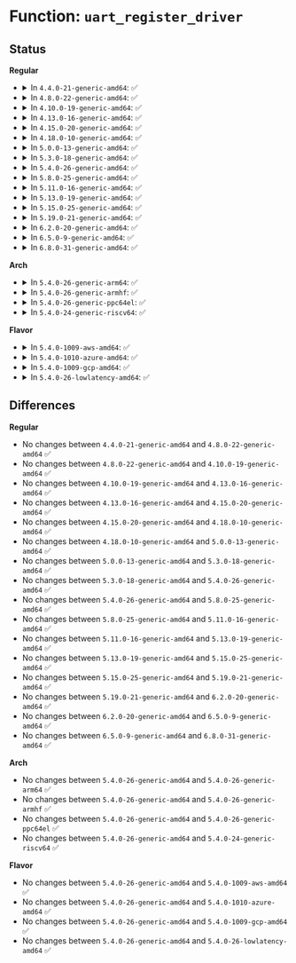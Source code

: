 # Function: <code>uart_register_driver</code>

## Status
<b>Regular</b>
<ul>
<li>
<details>
<summary>In <code>4.4.0-21-generic-amd64</code>: ✅</summary>

```c
int uart_register_driver(struct uart_driver * drv)
```

```json
{
  "name": "uart_register_driver",
  "collision_type": "Unique Global",
  "inline_type": "No",
  "funcs": [
    {
      "addr": 18446744071584093920,
      "name": "uart_register_driver",
      "external": true,
      "loc": "drivers/tty/serial/serial_core.c:2395",
      "file": "drivers/tty/serial/serial_core.c",
      "inline": "seen, unknown",
      "caller_inline": [],
      "caller_func": [
        "drivers/tty/serial/sccnxp.c:sccnxp_probe"
      ]
    }
  ],
  "symbols": [
    {
      "addr": 18446744071584093920,
      "name": "uart_register_driver",
      "section": ".text",
      "bind": "STB_GLOBAL",
      "size": 415
    }
  ]
}
```
</details>
</li>
<li>
<details>
<summary>In <code>4.8.0-22-generic-amd64</code>: ✅</summary>

```c
int uart_register_driver(struct uart_driver * drv)
```

```json
{
  "name": "uart_register_driver",
  "collision_type": "Unique Global",
  "inline_type": "No",
  "funcs": [
    {
      "addr": 18446744071584422848,
      "name": "uart_register_driver",
      "external": true,
      "loc": "drivers/tty/serial/serial_core.c:2488",
      "file": "drivers/tty/serial/serial_core.c",
      "inline": "seen, unknown",
      "caller_inline": [],
      "caller_func": [
        "drivers/tty/serial/sccnxp.c:sccnxp_probe"
      ]
    }
  ],
  "symbols": [
    {
      "addr": 18446744071584422848,
      "name": "uart_register_driver",
      "section": ".text",
      "bind": "STB_GLOBAL",
      "size": 435
    }
  ]
}
```
</details>
</li>
<li>
<details>
<summary>In <code>4.10.0-19-generic-amd64</code>: ✅</summary>

```c
int uart_register_driver(struct uart_driver * drv)
```

```json
{
  "name": "uart_register_driver",
  "collision_type": "Unique Global",
  "inline_type": "No",
  "funcs": [
    {
      "addr": 18446744071584606032,
      "name": "uart_register_driver",
      "external": true,
      "loc": "drivers/tty/serial/serial_core.c:2453",
      "file": "drivers/tty/serial/serial_core.c",
      "inline": "seen, unknown",
      "caller_inline": [],
      "caller_func": [
        "drivers/tty/serial/sccnxp.c:sccnxp_probe"
      ]
    }
  ],
  "symbols": [
    {
      "addr": 18446744071584606032,
      "name": "uart_register_driver",
      "section": ".text",
      "bind": "STB_GLOBAL",
      "size": 450
    }
  ]
}
```
</details>
</li>
<li>
<details>
<summary>In <code>4.13.0-16-generic-amd64</code>: ✅</summary>

```c
int uart_register_driver(struct uart_driver * drv)
```

```json
{
  "name": "uart_register_driver",
  "collision_type": "Unique Global",
  "inline_type": "No",
  "funcs": [
    {
      "addr": 18446744071584689824,
      "name": "uart_register_driver",
      "external": true,
      "loc": "drivers/tty/serial/serial_core.c:2450",
      "file": "drivers/tty/serial/serial_core.c",
      "inline": "seen, unknown",
      "caller_inline": [],
      "caller_func": [
        "drivers/tty/serial/sccnxp.c:sccnxp_probe"
      ]
    }
  ],
  "symbols": [
    {
      "addr": 18446744071584689824,
      "name": "uart_register_driver",
      "section": ".text",
      "bind": "STB_GLOBAL",
      "size": 443
    }
  ]
}
```
</details>
</li>
<li>
<details>
<summary>In <code>4.15.0-20-generic-amd64</code>: ✅</summary>

```c
int uart_register_driver(struct uart_driver * drv)
```

```json
{
  "name": "uart_register_driver",
  "collision_type": "Unique Global",
  "inline_type": "No",
  "funcs": [
    {
      "addr": 18446744071585102288,
      "name": "uart_register_driver",
      "external": true,
      "loc": "drivers/tty/serial/serial_core.c:2453",
      "file": "drivers/tty/serial/serial_core.c",
      "inline": "seen, unknown",
      "caller_inline": [],
      "caller_func": [
        "drivers/tty/serial/sccnxp.c:sccnxp_probe"
      ]
    }
  ],
  "symbols": [
    {
      "addr": 18446744071585102288,
      "name": "uart_register_driver",
      "section": ".text",
      "bind": "STB_GLOBAL",
      "size": 443
    }
  ]
}
```
</details>
</li>
<li>
<details>
<summary>In <code>4.18.0-10-generic-amd64</code>: ✅</summary>

```c
int uart_register_driver(struct uart_driver * drv)
```

```json
{
  "name": "uart_register_driver",
  "collision_type": "Unique Global",
  "inline_type": "No",
  "funcs": [
    {
      "addr": 18446744071585349744,
      "name": "uart_register_driver",
      "external": true,
      "loc": "drivers/tty/serial/serial_core.c:2450",
      "file": "drivers/tty/serial/serial_core.c",
      "inline": "seen, unknown",
      "caller_inline": [],
      "caller_func": [
        "drivers/tty/serial/8250/8250_core.c:serial8250_init",
        "drivers/tty/serial/max310x.c:max310x_uart_init",
        "drivers/tty/serial/sccnxp.c:sccnxp_probe"
      ]
    }
  ],
  "symbols": [
    {
      "addr": 18446744071585349744,
      "name": "uart_register_driver",
      "section": ".text",
      "bind": "STB_GLOBAL",
      "size": 441
    }
  ]
}
```
</details>
</li>
<li>
<details>
<summary>In <code>5.0.0-13-generic-amd64</code>: ✅</summary>

```c
int uart_register_driver(struct uart_driver * drv)
```

```json
{
  "name": "uart_register_driver",
  "collision_type": "Unique Global",
  "inline_type": "No",
  "funcs": [
    {
      "addr": 18446744071585473184,
      "name": "uart_register_driver",
      "external": true,
      "loc": "drivers/tty/serial/serial_core.c:2511",
      "file": "drivers/tty/serial/serial_core.c",
      "inline": "seen, unknown",
      "caller_inline": [],
      "caller_func": [
        "drivers/tty/serial/8250/8250_core.c:serial8250_init",
        "drivers/tty/serial/max310x.c:max310x_uart_init",
        "drivers/tty/serial/sccnxp.c:sccnxp_probe"
      ]
    }
  ],
  "symbols": [
    {
      "addr": 18446744071585473184,
      "name": "uart_register_driver",
      "section": ".text",
      "bind": "STB_GLOBAL",
      "size": 441
    }
  ]
}
```
</details>
</li>
<li>
<details>
<summary>In <code>5.3.0-18-generic-amd64</code>: ✅</summary>

```c
int uart_register_driver(struct uart_driver * drv)
```

```json
{
  "name": "uart_register_driver",
  "collision_type": "Unique Global",
  "inline_type": "No",
  "funcs": [
    {
      "addr": 18446744071585676464,
      "name": "uart_register_driver",
      "external": true,
      "loc": "drivers/tty/serial/serial_core.c:2518",
      "file": "drivers/tty/serial/serial_core.c",
      "inline": "seen, unknown",
      "caller_inline": [],
      "caller_func": [
        "drivers/tty/serial/8250/8250_core.c:serial8250_init",
        "drivers/tty/serial/max310x.c:max310x_uart_init",
        "drivers/tty/serial/sccnxp.c:sccnxp_probe"
      ]
    }
  ],
  "symbols": [
    {
      "addr": 18446744071585676464,
      "name": "uart_register_driver",
      "section": ".text",
      "bind": "STB_GLOBAL",
      "size": 423
    }
  ]
}
```
</details>
</li>
<li>
<details>
<summary>In <code>5.4.0-26-generic-amd64</code>: ✅</summary>

```c
int uart_register_driver(struct uart_driver * drv)
```

```json
{
  "name": "uart_register_driver",
  "collision_type": "Unique Global",
  "inline_type": "No",
  "funcs": [
    {
      "addr": 18446744071585817440,
      "name": "uart_register_driver",
      "external": true,
      "loc": "drivers/tty/serial/serial_core.c:2519",
      "file": "drivers/tty/serial/serial_core.c",
      "inline": "seen, unknown",
      "caller_inline": [],
      "caller_func": [
        "drivers/tty/serial/8250/8250_core.c:serial8250_init",
        "drivers/tty/serial/max310x.c:max310x_uart_init",
        "drivers/tty/serial/sccnxp.c:sccnxp_probe"
      ]
    }
  ],
  "symbols": [
    {
      "addr": 18446744071585817440,
      "name": "uart_register_driver",
      "section": ".text",
      "bind": "STB_GLOBAL",
      "size": 423
    }
  ]
}
```
</details>
</li>
<li>
<details>
<summary>In <code>5.8.0-25-generic-amd64</code>: ✅</summary>

```c
int uart_register_driver(struct uart_driver * drv)
```

```json
{
  "name": "uart_register_driver",
  "collision_type": "Unique Global",
  "inline_type": "No",
  "funcs": [
    {
      "addr": 18446744071586546592,
      "name": "uart_register_driver",
      "external": true,
      "loc": "drivers/tty/serial/serial_core.c:2530",
      "file": "drivers/tty/serial/serial_core.c",
      "inline": "seen, unknown",
      "caller_inline": [],
      "caller_func": [
        "drivers/tty/serial/8250/8250_core.c:serial8250_init",
        "drivers/tty/serial/max310x.c:max310x_uart_init",
        "drivers/tty/serial/sccnxp.c:sccnxp_probe"
      ]
    }
  ],
  "symbols": [
    {
      "addr": 18446744071586546592,
      "name": "uart_register_driver",
      "section": ".text",
      "bind": "STB_GLOBAL",
      "size": 443
    }
  ]
}
```
</details>
</li>
<li>
<details>
<summary>In <code>5.11.0-16-generic-amd64</code>: ✅</summary>

```c
int uart_register_driver(struct uart_driver * drv)
```

```json
{
  "name": "uart_register_driver",
  "collision_type": "Unique Global",
  "inline_type": "No",
  "funcs": [
    {
      "addr": 18446744071586657376,
      "name": "uart_register_driver",
      "external": true,
      "loc": "drivers/tty/serial/serial_core.c:2537",
      "file": "drivers/tty/serial/serial_core.c",
      "inline": "seen, unknown",
      "caller_inline": [],
      "caller_func": [
        "drivers/tty/serial/8250/8250_core.c:serial8250_init",
        "drivers/tty/serial/max310x.c:max310x_uart_init",
        "drivers/tty/serial/sccnxp.c:sccnxp_probe"
      ]
    }
  ],
  "symbols": [
    {
      "addr": 18446744071586657376,
      "name": "uart_register_driver",
      "section": ".text",
      "bind": "STB_GLOBAL",
      "size": 443
    }
  ]
}
```
</details>
</li>
<li>
<details>
<summary>In <code>5.13.0-19-generic-amd64</code>: ✅</summary>

```c
int uart_register_driver(struct uart_driver * drv)
```

```json
{
  "name": "uart_register_driver",
  "collision_type": "Unique Global",
  "inline_type": "No",
  "funcs": [
    {
      "addr": 18446744071586541248,
      "name": "uart_register_driver",
      "external": true,
      "loc": "drivers/tty/serial/serial_core.c:2534",
      "file": "drivers/tty/serial/serial_core.c",
      "inline": "seen, unknown",
      "caller_inline": [],
      "caller_func": [
        "drivers/tty/serial/8250/8250_core.c:serial8250_init",
        "drivers/tty/serial/max310x.c:max310x_uart_init",
        "drivers/tty/serial/sccnxp.c:sccnxp_probe"
      ]
    }
  ],
  "symbols": [
    {
      "addr": 18446744071586541248,
      "name": "uart_register_driver",
      "section": ".text",
      "bind": "STB_GLOBAL",
      "size": 443
    }
  ]
}
```
</details>
</li>
<li>
<details>
<summary>In <code>5.15.0-25-generic-amd64</code>: ✅</summary>

```c
int uart_register_driver(struct uart_driver * drv)
```

```json
{
  "name": "uart_register_driver",
  "collision_type": "Unique Global",
  "inline_type": "No",
  "funcs": [
    {
      "addr": 18446744071587079952,
      "name": "uart_register_driver",
      "external": true,
      "loc": "drivers/tty/serial/serial_core.c:2547",
      "file": "drivers/tty/serial/serial_core.c",
      "inline": "seen, unknown",
      "caller_inline": [],
      "caller_func": [
        "drivers/tty/serial/8250/8250_core.c:serial8250_init",
        "drivers/tty/serial/max310x.c:max310x_uart_init",
        "drivers/tty/serial/sccnxp.c:sccnxp_probe"
      ]
    }
  ],
  "symbols": [
    {
      "addr": 18446744071587079952,
      "name": "uart_register_driver",
      "section": ".text",
      "bind": "STB_GLOBAL",
      "size": 420
    }
  ]
}
```
</details>
</li>
<li>
<details>
<summary>In <code>5.19.0-21-generic-amd64</code>: ✅</summary>

```c
int uart_register_driver(struct uart_driver * drv)
```

```json
{
  "name": "uart_register_driver",
  "collision_type": "Unique Global",
  "inline_type": "No",
  "funcs": [
    {
      "addr": 18446744071588386016,
      "name": "uart_register_driver",
      "external": true,
      "loc": "drivers/tty/serial/serial_core.c:2592",
      "file": "drivers/tty/serial/serial_core.c",
      "inline": "seen, unknown",
      "caller_inline": [],
      "caller_func": [
        "drivers/tty/serial/8250/8250_core.c:serial8250_init",
        "drivers/tty/serial/max310x.c:max310x_uart_init",
        "drivers/tty/serial/sccnxp.c:sccnxp_probe"
      ]
    }
  ],
  "symbols": [
    {
      "addr": 18446744071588386016,
      "name": "uart_register_driver",
      "section": ".text",
      "bind": "STB_GLOBAL",
      "size": 418
    }
  ]
}
```
</details>
</li>
<li>
<details>
<summary>In <code>6.2.0-20-generic-amd64</code>: ✅</summary>

```c
int uart_register_driver(struct uart_driver * drv)
```

```json
{
  "name": "uart_register_driver",
  "collision_type": "Unique Global",
  "inline_type": "No",
  "funcs": [
    {
      "addr": 18446744071589810048,
      "name": "uart_register_driver",
      "external": true,
      "loc": "drivers/tty/serial/serial_core.c:2725",
      "file": "drivers/tty/serial/serial_core.c",
      "inline": "seen, unknown",
      "caller_inline": [],
      "caller_func": [
        "drivers/tty/serial/8250/8250_core.c:serial8250_init",
        "drivers/tty/serial/max310x.c:max310x_uart_init",
        "drivers/tty/serial/sccnxp.c:sccnxp_probe"
      ]
    }
  ],
  "symbols": [
    {
      "addr": 18446744071589810048,
      "name": "uart_register_driver",
      "section": ".text",
      "bind": "STB_GLOBAL",
      "size": 418
    }
  ]
}
```
</details>
</li>
<li>
<details>
<summary>In <code>6.5.0-9-generic-amd64</code>: ✅</summary>

```c
int uart_register_driver(struct uart_driver * drv)
```

```json
{
  "name": "uart_register_driver",
  "collision_type": "Unique Global",
  "inline_type": "No",
  "funcs": [
    {
      "addr": 18446744071590115216,
      "name": "uart_register_driver",
      "external": true,
      "loc": "drivers/tty/serial/serial_core.c:2757",
      "file": "drivers/tty/serial/serial_core.c",
      "inline": "seen, unknown",
      "caller_inline": [],
      "caller_func": [
        "drivers/tty/serial/8250/8250_core.c:serial8250_init",
        "drivers/tty/serial/max310x.c:max310x_uart_init",
        "drivers/tty/serial/sccnxp.c:sccnxp_probe"
      ]
    }
  ],
  "symbols": [
    {
      "addr": 18446744071590115216,
      "name": "uart_register_driver",
      "section": ".text",
      "bind": "STB_GLOBAL",
      "size": 407
    }
  ]
}
```
</details>
</li>
<li>
<details>
<summary>In <code>6.8.0-31-generic-amd64</code>: ✅</summary>

```c
int uart_register_driver(struct uart_driver * drv)
```

```json
{
  "name": "uart_register_driver",
  "collision_type": "Unique Global",
  "inline_type": "No",
  "funcs": [
    {
      "addr": 18446744071590454736,
      "name": "uart_register_driver",
      "external": true,
      "loc": "drivers/tty/serial/serial_core.c:2793",
      "file": "drivers/tty/serial/serial_core.c",
      "inline": "seen, unknown",
      "caller_inline": [],
      "caller_func": [
        "drivers/tty/serial/8250/8250_core.c:serial8250_init",
        "drivers/tty/serial/max310x.c:max310x_uart_init",
        "drivers/tty/serial/sccnxp.c:sccnxp_probe"
      ]
    }
  ],
  "symbols": [
    {
      "addr": 18446744071590454736,
      "name": "uart_register_driver",
      "section": ".text",
      "bind": "STB_GLOBAL",
      "size": 407
    }
  ]
}
```
</details>
</li>
</ul>
<b>Arch</b>
<ul>
<li>
<details>
<summary>In <code>5.4.0-26-generic-arm64</code>: ✅</summary>

```c
int uart_register_driver(struct uart_driver * drv)
```

```json
{
  "name": "uart_register_driver",
  "collision_type": "Unique Global",
  "inline_type": "No",
  "funcs": [
    {
      "addr": 18446603336498536136,
      "name": "uart_register_driver",
      "external": true,
      "loc": "drivers/tty/serial/serial_core.c:2519",
      "file": "drivers/tty/serial/serial_core.c",
      "inline": "seen, unknown",
      "caller_inline": [],
      "caller_func": [
        "drivers/tty/serial/8250/8250_core.c:serial8250_init",
        "drivers/tty/serial/amba-pl011.c:pl011_register_port",
        "drivers/tty/serial/max310x.c:max310x_uart_init",
        "drivers/tty/serial/imx.c:imx_uart_init",
        "drivers/tty/serial/meson_uart.c:meson_uart_init",
        "drivers/tty/serial/sccnxp.c:sccnxp_probe",
        "drivers/tty/serial/msm_serial.c:msm_serial_init",
        "drivers/tty/serial/mvebu-uart.c:mvebu_uart_init",
        "drivers/tty/serial/owl-uart.c:owl_uart_init"
      ]
    }
  ],
  "symbols": [
    {
      "addr": 18446603336498536136,
      "name": "uart_register_driver",
      "section": ".text",
      "bind": "STB_GLOBAL",
      "size": 424
    }
  ]
}
```
</details>
</li>
<li>
<details>
<summary>In <code>5.4.0-26-generic-armhf</code>: ✅</summary>

```c
int uart_register_driver(struct uart_driver * drv)
```

```json
{
  "name": "uart_register_driver",
  "collision_type": "Unique Global",
  "inline_type": "No",
  "funcs": [
    {
      "addr": 3231186520,
      "name": "uart_register_driver",
      "external": true,
      "loc": "drivers/tty/serial/serial_core.c:2519",
      "file": "drivers/tty/serial/serial_core.c",
      "inline": "seen, unknown",
      "caller_inline": [],
      "caller_func": [
        "drivers/tty/serial/8250/8250_core.c:serial8250_init",
        "drivers/tty/serial/amba-pl011.c:pl011_register_port",
        "drivers/tty/serial/max310x.c:max310x_uart_init",
        "drivers/tty/serial/imx.c:imx_uart_init",
        "drivers/tty/serial/meson_uart.c:meson_uart_init",
        "drivers/tty/serial/sccnxp.c:sccnxp_probe",
        "drivers/tty/serial/msm_serial.c:msm_serial_init",
        "drivers/tty/serial/omap-serial.c:serial_omap_init",
        "drivers/tty/serial/mvebu-uart.c:mvebu_uart_init",
        "drivers/tty/serial/owl-uart.c:owl_uart_init",
        "drivers/tty/serial/rda-uart.c:rda_uart_init"
      ]
    }
  ],
  "symbols": [
    {
      "addr": 3231186520,
      "name": "uart_register_driver",
      "section": ".text",
      "bind": "STB_GLOBAL",
      "size": 440
    }
  ]
}
```
</details>
</li>
<li>
<details>
<summary>In <code>5.4.0-26-generic-ppc64el</code>: ✅</summary>

```c
int uart_register_driver(struct uart_driver * drv)
```

```json
{
  "name": "uart_register_driver",
  "collision_type": "Unique Global",
  "inline_type": "No",
  "funcs": [
    {
      "addr": 13835058055291755568,
      "name": "uart_register_driver",
      "external": true,
      "loc": "drivers/tty/serial/serial_core.c:2519",
      "file": "drivers/tty/serial/serial_core.c",
      "inline": "seen, unknown",
      "caller_inline": [],
      "caller_func": [
        "drivers/tty/serial/8250/8250_core.c:serial8250_init",
        "drivers/tty/serial/max310x.c:max310x_uart_init",
        "drivers/tty/serial/sccnxp.c:sccnxp_probe"
      ]
    }
  ],
  "symbols": [
    {
      "addr": 13835058055291755568,
      "name": "uart_register_driver",
      "section": ".text",
      "bind": "STB_GLOBAL",
      "size": 592
    }
  ]
}
```
</details>
</li>
<li>
<details>
<summary>In <code>5.4.0-24-generic-riscv64</code>: ✅</summary>

```c
int uart_register_driver(struct uart_driver * drv)
```

```json
{
  "name": "uart_register_driver",
  "collision_type": "Unique Global",
  "inline_type": "No",
  "funcs": [
    {
      "addr": 18446743936276157206,
      "name": "uart_register_driver",
      "external": true,
      "loc": "drivers/tty/serial/serial_core.c:2519",
      "file": "drivers/tty/serial/serial_core.c",
      "inline": "seen, unknown",
      "caller_inline": [],
      "caller_func": [
        "drivers/tty/serial/8250/8250_core.c:serial8250_init",
        "drivers/tty/serial/max310x.c:max310x_uart_init",
        "drivers/tty/serial/sccnxp.c:sccnxp_probe",
        "drivers/tty/serial/sifive.c:sifive_serial_init"
      ]
    }
  ],
  "symbols": [
    {
      "addr": 18446743936276157206,
      "name": "uart_register_driver",
      "section": ".text",
      "bind": "STB_GLOBAL",
      "size": 374
    }
  ]
}
```
</details>
</li>
</ul>
<b>Flavor</b>
<ul>
<li>
<details>
<summary>In <code>5.4.0-1009-aws-amd64</code>: ✅</summary>

```c
int uart_register_driver(struct uart_driver * drv)
```

```json
{
  "name": "uart_register_driver",
  "collision_type": "Unique Global",
  "inline_type": "No",
  "funcs": [
    {
      "addr": 18446744071585578432,
      "name": "uart_register_driver",
      "external": true,
      "loc": "drivers/tty/serial/serial_core.c:2519",
      "file": "drivers/tty/serial/serial_core.c",
      "inline": "seen, unknown",
      "caller_inline": [],
      "caller_func": [
        "drivers/tty/serial/8250/8250_core.c:serial8250_init",
        "drivers/tty/serial/max310x.c:max310x_uart_init",
        "drivers/tty/serial/sccnxp.c:sccnxp_probe"
      ]
    }
  ],
  "symbols": [
    {
      "addr": 18446744071585578432,
      "name": "uart_register_driver",
      "section": ".text",
      "bind": "STB_GLOBAL",
      "size": 423
    }
  ]
}
```
</details>
</li>
<li>
<details>
<summary>In <code>5.4.0-1010-azure-amd64</code>: ✅</summary>

```c
int uart_register_driver(struct uart_driver * drv)
```

```json
{
  "name": "uart_register_driver",
  "collision_type": "Unique Global",
  "inline_type": "No",
  "funcs": [
    {
      "addr": 18446744071585443616,
      "name": "uart_register_driver",
      "external": true,
      "loc": "drivers/tty/serial/serial_core.c:2519",
      "file": "drivers/tty/serial/serial_core.c",
      "inline": "seen, unknown",
      "caller_inline": [],
      "caller_func": [
        "drivers/tty/serial/8250/8250_core.c:serial8250_init",
        "drivers/tty/serial/max310x.c:max310x_uart_init",
        "drivers/tty/serial/sccnxp.c:sccnxp_probe"
      ]
    }
  ],
  "symbols": [
    {
      "addr": 18446744071585443616,
      "name": "uart_register_driver",
      "section": ".text",
      "bind": "STB_GLOBAL",
      "size": 423
    }
  ]
}
```
</details>
</li>
<li>
<details>
<summary>In <code>5.4.0-1009-gcp-amd64</code>: ✅</summary>

```c
int uart_register_driver(struct uart_driver * drv)
```

```json
{
  "name": "uart_register_driver",
  "collision_type": "Unique Global",
  "inline_type": "No",
  "funcs": [
    {
      "addr": 18446744071585767840,
      "name": "uart_register_driver",
      "external": true,
      "loc": "drivers/tty/serial/serial_core.c:2519",
      "file": "drivers/tty/serial/serial_core.c",
      "inline": "seen, unknown",
      "caller_inline": [],
      "caller_func": [
        "drivers/tty/serial/8250/8250_core.c:serial8250_init",
        "drivers/tty/serial/max310x.c:max310x_uart_init",
        "drivers/tty/serial/sccnxp.c:sccnxp_probe"
      ]
    }
  ],
  "symbols": [
    {
      "addr": 18446744071585767840,
      "name": "uart_register_driver",
      "section": ".text",
      "bind": "STB_GLOBAL",
      "size": 423
    }
  ]
}
```
</details>
</li>
<li>
<details>
<summary>In <code>5.4.0-26-lowlatency-amd64</code>: ✅</summary>

```c
int uart_register_driver(struct uart_driver * drv)
```

```json
{
  "name": "uart_register_driver",
  "collision_type": "Unique Global",
  "inline_type": "No",
  "funcs": [
    {
      "addr": 18446744071585877408,
      "name": "uart_register_driver",
      "external": true,
      "loc": "drivers/tty/serial/serial_core.c:2519",
      "file": "drivers/tty/serial/serial_core.c",
      "inline": "seen, unknown",
      "caller_inline": [],
      "caller_func": [
        "drivers/tty/serial/8250/8250_core.c:serial8250_init",
        "drivers/tty/serial/max310x.c:max310x_uart_init",
        "drivers/tty/serial/sccnxp.c:sccnxp_probe"
      ]
    }
  ],
  "symbols": [
    {
      "addr": 18446744071585877408,
      "name": "uart_register_driver",
      "section": ".text",
      "bind": "STB_GLOBAL",
      "size": 423
    }
  ]
}
```
</details>
</li>
</ul>

## Differences
<b>Regular</b>
<ul>
<li>
No changes between <code>4.4.0-21-generic-amd64</code> and <code>4.8.0-22-generic-amd64</code> ✅
</li>
<li>
No changes between <code>4.8.0-22-generic-amd64</code> and <code>4.10.0-19-generic-amd64</code> ✅
</li>
<li>
No changes between <code>4.10.0-19-generic-amd64</code> and <code>4.13.0-16-generic-amd64</code> ✅
</li>
<li>
No changes between <code>4.13.0-16-generic-amd64</code> and <code>4.15.0-20-generic-amd64</code> ✅
</li>
<li>
No changes between <code>4.15.0-20-generic-amd64</code> and <code>4.18.0-10-generic-amd64</code> ✅
</li>
<li>
No changes between <code>4.18.0-10-generic-amd64</code> and <code>5.0.0-13-generic-amd64</code> ✅
</li>
<li>
No changes between <code>5.0.0-13-generic-amd64</code> and <code>5.3.0-18-generic-amd64</code> ✅
</li>
<li>
No changes between <code>5.3.0-18-generic-amd64</code> and <code>5.4.0-26-generic-amd64</code> ✅
</li>
<li>
No changes between <code>5.4.0-26-generic-amd64</code> and <code>5.8.0-25-generic-amd64</code> ✅
</li>
<li>
No changes between <code>5.8.0-25-generic-amd64</code> and <code>5.11.0-16-generic-amd64</code> ✅
</li>
<li>
No changes between <code>5.11.0-16-generic-amd64</code> and <code>5.13.0-19-generic-amd64</code> ✅
</li>
<li>
No changes between <code>5.13.0-19-generic-amd64</code> and <code>5.15.0-25-generic-amd64</code> ✅
</li>
<li>
No changes between <code>5.15.0-25-generic-amd64</code> and <code>5.19.0-21-generic-amd64</code> ✅
</li>
<li>
No changes between <code>5.19.0-21-generic-amd64</code> and <code>6.2.0-20-generic-amd64</code> ✅
</li>
<li>
No changes between <code>6.2.0-20-generic-amd64</code> and <code>6.5.0-9-generic-amd64</code> ✅
</li>
<li>
No changes between <code>6.5.0-9-generic-amd64</code> and <code>6.8.0-31-generic-amd64</code> ✅
</li>
</ul>
<b>Arch</b>
<ul>
<li>
No changes between <code>5.4.0-26-generic-amd64</code> and <code>5.4.0-26-generic-arm64</code> ✅
</li>
<li>
No changes between <code>5.4.0-26-generic-amd64</code> and <code>5.4.0-26-generic-armhf</code> ✅
</li>
<li>
No changes between <code>5.4.0-26-generic-amd64</code> and <code>5.4.0-26-generic-ppc64el</code> ✅
</li>
<li>
No changes between <code>5.4.0-26-generic-amd64</code> and <code>5.4.0-24-generic-riscv64</code> ✅
</li>
</ul>
<b>Flavor</b>
<ul>
<li>
No changes between <code>5.4.0-26-generic-amd64</code> and <code>5.4.0-1009-aws-amd64</code> ✅
</li>
<li>
No changes between <code>5.4.0-26-generic-amd64</code> and <code>5.4.0-1010-azure-amd64</code> ✅
</li>
<li>
No changes between <code>5.4.0-26-generic-amd64</code> and <code>5.4.0-1009-gcp-amd64</code> ✅
</li>
<li>
No changes between <code>5.4.0-26-generic-amd64</code> and <code>5.4.0-26-lowlatency-amd64</code> ✅
</li>
</ul>
